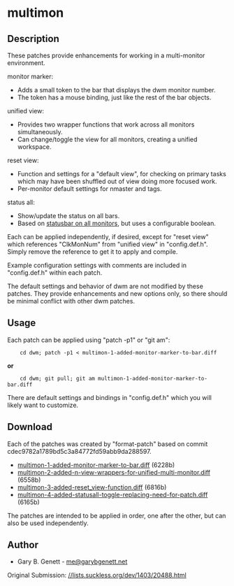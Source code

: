 multimon
========

Description
-----------
These patches provide enhancements for working in a multi-monitor environment.

monitor marker:

  * Adds a small token to the bar that displays the dwm monitor number.
  * The token has a mouse binding, just like the rest of the bar objects.

unified view:

  * Provides two wrapper functions that work across all monitors simultaneously.
  * Can change/toggle the view for all monitors, creating a unified workspace.

reset view:

  * Function and settings for a "default view", for checking on primary tasks
    which may have been shuffled out of view doing more focused work.
  * Per-monitor default settings for nmaster and tags.

status all:

  * Show/update the status on all bars.
  * Based on
    [statusbar on all monitors](//dwm.suckless.org/patches/statusallmons), but
    uses a configurable boolean.

Each can be applied independently, if desired, except for "reset view" which
references "ClkMonNum" from "unified view" in "config.def.h". Simply remove the
reference to get it to apply and compile.

Example configuration settings with comments are included in "config.def.h"
within each patch.

The default settings and behavior of dwm are not modified by these patches.
They provide enhancements and new options only, so there should be minimal
conflict with other dwm patches.

Usage
-----
Each patch can be applied using "patch -p1" or "git am":

        cd dwm; patch -p1 < multimon-1-added-monitor-marker-to-bar.diff

**or**

        cd dwm; git pull; git am multimon-1-added-monitor-marker-to-bar.diff

There are default settings and bindings in "config.def.h" which you will likely
want to customize.

Download
--------
Each of the patches was created by "format-patch" based on commit
cdec9782a1789bd5c3a84772fd59abb9da288597.

* [multimon-1-added-monitor-marker-to-bar.diff](multimon-1-added-monitor-marker-to-bar.diff) (6228b)
* [multimon-2-added-n-view-wrappers-for-unified-multi-monitor.diff](multimon-2-added-n-view-wrappers-for-unified-multi-monitor.diff) (6558b)
* [multimon-3-added-reset\_view-function.diff](multimon-3-added-reset_view-function.diff) (6816b)
* [multimon-4-added-statusall-toggle-replacing-need-for-patch.diff](multimon-4-added-statusall-toggle-replacing-need-for-patch.diff) (6165b)

The patches are intended to be applied in order, one after the other, but can
also be used independently.

Author
------
* Gary B. Genett - [me@garybgenett.net](mailto:me@garybgenett.net)

Original Submission:
[//lists.suckless.org/dev/1403/20488.html](//lists.suckless.org/dev/1403/20488.html)
